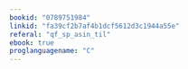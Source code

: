 ```yaml
---
bookid: "0789751984"
linkid: "fa39cf2b7af4b1dcf5612d3c1944a55e"
referal: "qf_sp_asin_til"
ebook: true
proglanguagename: "C"
---
```


